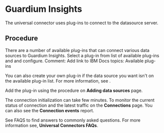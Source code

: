 # Guardium Insights 
The universal connector uses plug-ins to connect to the datasource server.

## Procedure

There are a number of available plug-ins that can connect various data sources to Guardium Insights. Select a plug-in from list of available plug-ins and and configure. 
Comment: Add link to IBM Docs topics: Available plug-ins

You can also  create your own plug-in if the data source you want isn't on the available plug-in list. For more information, see <add link once available>.

Add the plug-in using the procedure on **Adding data sources** page.

The connection initialization can take few minutes. To monitor the current status of connection and the latest traffic on the **Connections** page. You can also see the **Connection events** report. 

See FAQS to find answers to commonly asked questions. For more information see, **Universal Connectors FAQs**. 
